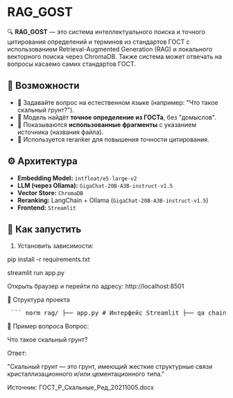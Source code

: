# RAG_GOST
🔍 **RAG_GOST** — это система интеллектуального поиска и точного цитирования определений и терминов из стандартов ГОСТ с использованием Retrieval-Augmented Generation (RAG) и локального векторного поиска через ChromaDB. Также система может отвечать на вопросы касаемо самих стандартов ГОСТ.

## 🧠 Возможности

- 💬 Задавайте вопрос на естественном языке (например: "Что такое скальный грунт?").
- 🧾 Модель найдёт **точное определение из ГОСТа**, без "домыслов".
- 📂 Показываются **использованные фрагменты** с указанием источника (названия файла).
- 🔎 Используется reranker для повышения точности цитирования.

## ⚙️ Архитектура

- **Embedding Model:** `intfloat/e5-large-v2`
- **LLM (через Ollama):** `GigaChat-20B-A3B-instruct-v1.5`
- **Vector Store:** `ChromaDB`
- **Reranking:** LangChain + Ollama (`GigaChat-20B-A3B-instruct-v1.5`)
- **Frontend:** `Streamlit`

## 🚀 Как запустить

1. Установить зависимости:

pip install -r requirements.txt

streamlit run app.py

Открыть браузер и перейти по адресу: http://localhost:8501

📁 Структура проекта

<pre lang="markdown"> ``` norm_rag/ ├── app.py # Интерфейс Streamlit ├── qa_chain.py # Основная логика RAG (вопрос-ответ) ├── reranker.py # Переранжирование фрагментов ├── chroma.py # Индексация документов и retriever ├── load_docs.py # Загрузка .docx документов ├── chunking.py # Деление на чанки (text splitter) ├── requirements.txt # Зависимости проекта └── README.md # Этот файл ``` </pre>


🧪 Пример вопроса
Вопрос:

Что такое скальный грунт?

Ответ:

"Скальный грунт — это грунт, имеющий жесткие структурные связи кристаллизационного и/или цементационного типа."

Источник: ГОСТ_Р_Скальные_Ред_20211005.docx
